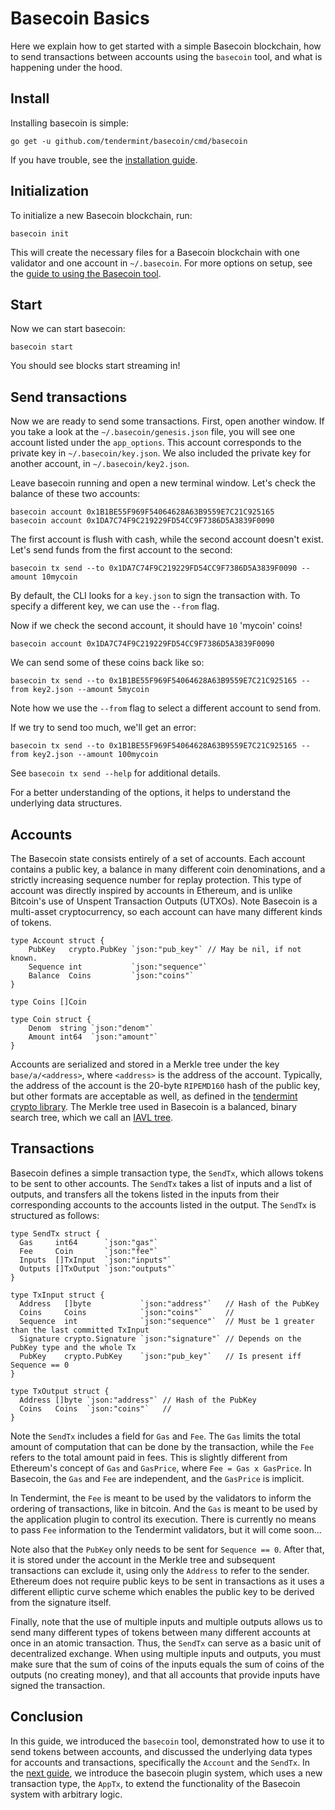 # Basecoin Basics

Here we explain how to get started with a simple Basecoin blockchain, 
how to send transactions between accounts using the `basecoin` tool,
and what is happening under the hood.

## Install

Installing basecoin is simple:

```
go get -u github.com/tendermint/basecoin/cmd/basecoin
```

If you have trouble, see the [installation guide](install.md).

## Initialization

To initialize a new Basecoin blockchain, run:

```
basecoin init 
```

This will create the necessary files for a Basecoin blockchain with one validator and one account in `~/.basecoin`.
For more options on setup, see the [guide to using the Basecoin tool](/docs/guide/basecoin-tool.md).

## Start

Now we can start basecoin:

```
basecoin start
```

You should see blocks start streaming in!

## Send transactions

Now we are ready to send some transactions. First, open another window.
If you take a look at the `~/.basecoin/genesis.json` file, you will see one account listed under the `app_options`.
This account corresponds to the private key in `~/.basecoin/key.json`.
We also included the private key for another account, in `~/.basecoin/key2.json`.

Leave basecoin running and open a new terminal window.
Let's check the balance of these two accounts:

```
basecoin account 0x1B1BE55F969F54064628A63B9559E7C21C925165
basecoin account 0x1DA7C74F9C219229FD54CC9F7386D5A3839F0090
```

The first account is flush with cash, while the second account doesn't exist.
Let's send funds from the first account to the second:

```
basecoin tx send --to 0x1DA7C74F9C219229FD54CC9F7386D5A3839F0090 --amount 10mycoin
```

By default, the CLI looks for a `key.json` to sign the transaction with.
To specify a different key, we can use the `--from` flag.

Now if we check the second account, it should have `10` 'mycoin' coins!

```
basecoin account 0x1DA7C74F9C219229FD54CC9F7386D5A3839F0090
```

We can send some of these coins back like so:

```
basecoin tx send --to 0x1B1BE55F969F54064628A63B9559E7C21C925165 --from key2.json --amount 5mycoin
```

Note how we use the `--from` flag to select a different account to send from.

If we try to send too much, we'll get an error:

```
basecoin tx send --to 0x1B1BE55F969F54064628A63B9559E7C21C925165 --from key2.json --amount 100mycoin
```

See `basecoin tx send --help` for additional details.

For a better understanding of the options, it helps to understand the underlying data structures.

## Accounts

The Basecoin state consists entirely of a set of accounts.
Each account contains a public key,
a balance in many different coin denominations,
and a strictly increasing sequence number for replay protection.
This type of account was directly inspired by accounts in Ethereum,
and is unlike Bitcoin's use of Unspent Transaction Outputs (UTXOs).
Note Basecoin is a multi-asset cryptocurrency, so each account can have many different kinds of tokens.

```golang
type Account struct {
	PubKey   crypto.PubKey `json:"pub_key"` // May be nil, if not known.
	Sequence int           `json:"sequence"`
	Balance  Coins         `json:"coins"`
}

type Coins []Coin

type Coin struct {
	Denom  string `json:"denom"`
	Amount int64  `json:"amount"`
}
```

Accounts are serialized and stored in a Merkle tree under the key `base/a/<address>`, where `<address>` is the address of the account.
Typically, the address of the account is the 20-byte `RIPEMD160` hash of the public key, but other formats are acceptable as well,
as defined in the [tendermint crypto library](https://github.com/tendermint/go-crypto).
The Merkle tree used in Basecoin is a balanced, binary search tree, which we call an [IAVL tree](https://github.com/tendermint/go-merkle).

## Transactions

Basecoin defines a simple transaction type, the `SendTx`, which allows tokens to be sent to other accounts.
The `SendTx` takes a list of inputs and a list of outputs,
and transfers all the tokens listed in the inputs from their corresponding accounts to the accounts listed in the output.
The `SendTx` is structured as follows:

```golang
type SendTx struct {
  Gas     int64      `json:"gas"`
  Fee     Coin       `json:"fee"`
  Inputs  []TxInput  `json:"inputs"`
  Outputs []TxOutput `json:"outputs"`
}

type TxInput struct {
  Address   []byte           `json:"address"`   // Hash of the PubKey
  Coins     Coins            `json:"coins"`     //
  Sequence  int              `json:"sequence"`  // Must be 1 greater than the last committed TxInput
  Signature crypto.Signature `json:"signature"` // Depends on the PubKey type and the whole Tx
  PubKey    crypto.PubKey    `json:"pub_key"`   // Is present iff Sequence == 0
}

type TxOutput struct {
  Address []byte `json:"address"` // Hash of the PubKey
  Coins   Coins  `json:"coins"`   //
}
```

Note the `SendTx` includes a field for `Gas` and `Fee`.
The `Gas` limits the total amount of computation that can be done by the transaction,
while the `Fee` refers to the total amount paid in fees.
This is slightly different from Ethereum's concept of `Gas` and `GasPrice`,
where `Fee = Gas x GasPrice`. In Basecoin, the `Gas` and `Fee` are independent,
and the `GasPrice` is implicit.

In Tendermint, the `Fee` is meant to be used by the validators to inform the ordering 
of transactions, like in bitcoin.  And the `Gas` is meant to be used by the application 
plugin to control its execution.  There is currently no means to pass `Fee` information 
to the Tendermint validators, but it will come soon...

Note also that the `PubKey` only needs to be sent for `Sequence == 0`.
After that, it is stored under the account in the Merkle tree and subsequent transactions can exclude it,
using only the `Address` to refer to the sender. Ethereum does not require public keys to be sent in transactions
as it uses a different elliptic curve scheme which enables the public key to be derived from the signature itself.

Finally, note that the use of multiple inputs and multiple outputs allows us to send many 
different types of tokens between many different accounts at once in an atomic transaction. 
Thus, the `SendTx` can serve as a basic unit of decentralized exchange. When using multiple 
inputs and outputs, you must make sure that the sum of coins of the inputs equals the sum of 
coins of the outputs (no creating money), and that all accounts that provide inputs have signed the transaction.

## Conclusion

In this guide, we introduced the `basecoin` tool, demonstrated how to use it to send tokens between accounts,
and discussed the underlying data types for accounts and transactions, specifically the `Account` and the `SendTx`.
In the [next guide](basecoin-plugins.md), we introduce the basecoin plugin system, which uses a new transaction type, the `AppTx`,
to extend the functionality of the Basecoin system with arbitrary logic.
